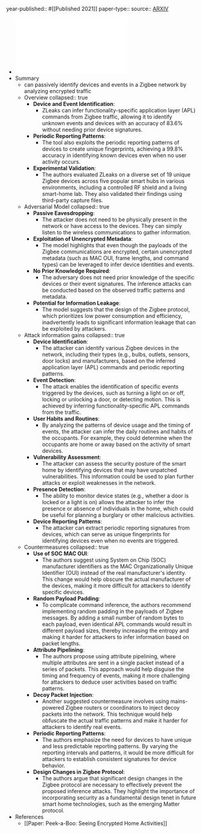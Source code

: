 year-published:: #[[Published 2021]] 
paper-type:: 
source:: [ARXIV](https://arxiv.org/abs/2107.10830)

- ![ZLeaks: Passive Inference Attacks on Zigbee based Smart Homes](../assets/ZLeaks_Passive_Inference_Attacks_on_Zigbee_based_Smart_Homes_1733443513652_0.pdf)
- Summary
	- can passively identify devices and events in a Zigbee network by analyzing encrypted traffic
	- Overview
	  collapsed:: true
		- **Device and Event Identification**:
			- ZLeaks can infer functionality-specific application layer (APL) 
			  commands from Zigbee traffic, allowing it to identify unknown events and
			  devices with an accuracy of 83.6% without needing prior device 
			  signatures.
		- **Periodic Reporting Patterns**:
			- The tool also exploits the periodic reporting patterns of devices to 
			  create unique fingerprints, achieving a 99.8% accuracy in identifying 
			  known devices even when no user activity occurs.
		- **Experimental Validation**:
			- The authors evaluated ZLeaks on a diverse set of 19 unique Zigbee devices 
			  across five popular smart hubs in various environments, including a 
			  controlled RF shield and a living smart-home lab. They also validated 
			  their findings using third-party capture files.
	- Adversarial Model
	  collapsed:: true
		- **Passive Eavesdropping**:
			- The attacker does not need to be physically present in the network or have 
			  access to the devices. They can simply listen to the wireless 
			  communications to gather information.
		- **Exploitation of Unencrypted Metadata**:
			- The model highlights that even though the payloads of the Zigbee 
			  communications are encrypted, certain unencrypted metadata (such as MAC 
			  OUI, frame lengths, and command types) can be leveraged to infer device 
			  identities and events.
		- **No Prior Knowledge Required**:
			- The adversary does not need prior knowledge of the specific devices or 
			  their event signatures. The inference attacks can be conducted based on 
			  the observed traffic patterns and metadata.
		- **Potential for Information Leakage**:
			- The model suggests that the design of the Zigbee protocol, which 
			  prioritizes low power consumption and efficiency, inadvertently leads to
			  significant information leakage that can be exploited by attackers.
	- Attack information gains
	  collapsed:: true
		- **Device Identification**:
			- The attacker can identify various Zigbee devices in the network, including 
			  their types (e.g., bulbs, outlets, sensors, door locks) and 
			  manufacturers, based on the inferred application layer (APL) commands 
			  and periodic reporting patterns.
		- **Event Detection**:
			- The attack enables the identification of specific events triggered by the devices, 
			  such as turning a light on or off, locking or unlocking a door, or 
			  detecting motion. This is achieved by inferring functionality-specific 
			  APL commands from the traffic.
		- **User  Habits and Routines**:
			- By analyzing the patterns of device usage and the timing of events, the 
			  attacker can infer the daily routines and habits of the occupants. For 
			  example, they could determine when the occupants are home or away based 
			  on the activity of smart devices.
		- **Vulnerability Assessment**:
			- The attacker can assess the security posture of the smart home by 
			  identifying devices that may have unpatched vulnerabilities. This 
			  information could be used to plan further attacks or exploit weaknesses 
			  in the network.
		- **Presence Detection**:
			- The ability to monitor device states (e.g., whether a door is locked or a 
			  light is on) allows the attacker to infer the presence or absence of 
			  individuals in the home, which could be useful for planning a burglary 
			  or other malicious activities.
		- **Device Reporting Patterns**:
			- The attacker can extract periodic reporting signatures from devices, 
			  which can serve as unique fingerprints for identifying devices even when
			  no events are triggered.
	- Countermeasures
	  collapsed:: true
		- **Use of SOC MAC OUI**:
			- The authors suggest using System on Chip (SOC) manufacturer identifiers as the MAC Organizationally Unique Identifier (OUI) instead of the real manufacturer's identity. This 
			  change would help obscure the actual manufacturer of the devices, making it more difficult for attackers to identify specific devices.
		- **Random Payload Padding**:
			- To complicate command inference, the authors recommend implementing random padding in the payloads of Zigbee messages. By adding a small number of random bytes to each payload, even identical APL commands would result in different payload sizes, thereby increasing the entropy and making it harder for attackers to infer information based on packet lengths.
		- **Attribute Pipelining**:
			- The authors propose using attribute pipelining, where multiple attributes are sent in a single packet instead of a series of packets. This approach would help disguise the timing and frequency of events, making it more challenging for attackers to deduce user activities based on traffic patterns.
		- **Decoy Packet Injection**:
			- Another suggested countermeasure involves using mains-powered Zigbee routers or 
			  coordinators to inject decoy packets into the network. This technique would help obfuscate the actual traffic patterns and make it harder for attackers to identify real events.
		- **Periodic Reporting Patterns**:
			- The authors emphasize the need for devices to have unique and less predictable reporting patterns. By varying the reporting intervals and patterns, it would be more difficult for attackers to establish consistent signatures for device behavior.
		- **Design Changes in Zigbee Protocol**:
			- The authors argue that significant design changes in the Zigbee protocol are necessary to 
			  effectively prevent the proposed inference attacks. They highlight the importance of incorporating security as a fundamental design tenet in future smart home technologies, such as the emerging Matter protocol.
- References
	- [[Paper: Peek-a-Boo: Seeing Encrypted Home Activities]]